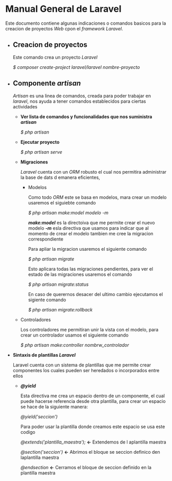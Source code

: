 # Manual General de Laravel

Este documento contiene algunas indicaciones o comandos basicos para la creacion de proyectos _Web_ cpon el _framework Laravel_.

- ## Creacion de proyectos

  Este comando crea un proyecto _Laravel_

  _$ composer create-project laravel/laravel nombre-proyecto_

- ## Componente _artisan_

  _Artisan_ es una linea de comandos, creada para poder trabajar en _laravel_, nos ayuda a tener comandos establecidos para ciertas actividades

  - **Ver lista de comandos y funcionalidades que nos suministra _artisan_**

    _$ php artisan_

  - **Ejecutar proyecto**

    _$ php artisan serve_

  - **Migraciones**

    _Laravel_ cuenta con un _ORM_ robusto el cual nos permitira administrar la base de dats d emanera eficientes,

    - Modelos

      Como todo _ORM_ este se basa en modelos, mara crear un modelo usaremos el siguiebte comando

      _$ php artisan make:model modelo -m_

      **_make:model_** es la directoiva que me permite crear el nuevo modelo **_-m_** esla directiva que usamos para indicar que al momento de crear el modelo tambien me cree la migracion correspondiente

      Para apliar la migracion usaremos el siguiente comando

      _$ php artisan migrate_

      Esto aplicara todas las migraciones pendientes, para ver el estado de las migraciones usaremos el comando

      _$ php artisan migrate:status_

      En caso de querernos desacer del ultimo cambio ejecutamos el sigiente comando

      _$ php artisan migrate:rollback_

  - Controladores

    Los controladores me permitiran unir la vista con el modelo, para crear un controlador usamos el siguiente comando

    _$ php artisan make:controller nombrw_controlador_

- **Sintaxis de plantillas _Laravel_**

  Laravel cuenta con un sistema de plantillas que me permite crear componentes los cuales pueden ser heredados o incorporados entre ellos

  - **_@yield_**

    Esta directiva me crea un espacio dentro de un componente, el cual puede hacerse referencia desde otra plantilla, para crear un espacio se hace de la siguiente manera:

    _@yield('seccion')_

    Para poder usar la plantilla donde creamos este espacio se usa este codigo

    _@extends('plantilla_maestra');_ **<-** Extendemos de l aplantilla maestra

    _@section('seccion')_ **<-** Abrimos el bloque se seccion definico den laplantilla maestra

    _@endsection_ **<-** Cerramos el bloque de seccion definido en la plantilla maestra

